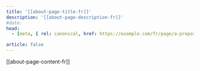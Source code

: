 ```yaml
---
title: '[[about-page-title-fr]]'
description: '[[about-page-description-fr]]'
#date:
head:
  - [meta, { rel: canonical, href: https://example.com/fr/page/a-propos/ }]

article: false
---
```


[[about-page-content-fr]]
